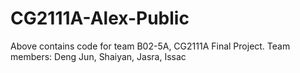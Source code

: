 # CG2111A-Alex-Public

Above contains code for team B02-5A, CG2111A Final Project.
Team members: Deng Jun, Shaiyan, Jasra, Issac
